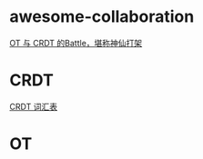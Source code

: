 # awesome-collaboration
[OT 与 CRDT 的Battle，堪称神仙打架](https://github.com/pubuzhixing8/awesome-collaboration/blob/master/fairy-fight/collaborative-editing.md)

# CRDT
[CRDT 词汇表](https://github.com/pubuzhixing8/awesome-collaboration/blob/master/crdt/crdt-glossary.md)

# OT
